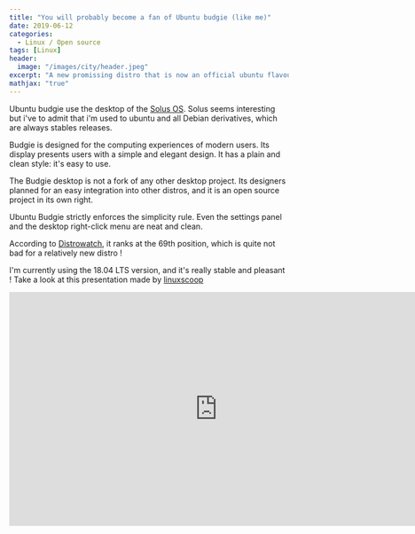 ```yaml
---
title: "You will probably become a fan of Ubuntu budgie (like me)"
date: 2019-06-12
categories:
  - Linux / Open source
tags: [Linux]
header:
  image: "/images/city/header.jpeg"
excerpt: "A new promissing distro that is now an official ubuntu flavour"
mathjax: "true"
---
```


Ubuntu budgie use the desktop of the [Solus OS](https://getsol.us/home/). Solus seems interesting but i've to admit that i'm used to ubuntu and all Debian derivatives, which are always stables releases.

Budgie is designed for the computing experiences of modern users. Its display presents users with a simple and elegant design. It has a plain and clean style: it's easy to use.

The Budgie desktop is not a fork of any other desktop project. Its designers planned for an easy integration into other distros, and it is an open source project in its own right.

Ubuntu Budgie strictly enforces the simplicity rule. Even the settings panel and the desktop right-click menu are neat and clean.

According to [Distrowatch](https://distrowatch.com/), it ranks at the 69th position, which is quite not bad for a relatively new distro !

I'm currently using the 18.04 LTS version, and it's really stable and pleasant ! Take a look at this presentation made by [linuxscoop](https://linuxscoop.com/)



<iframe width="750" height="422" src="https://www.youtube.com/embed/i8jzVl3E6Z4" frameborder="0" allow="accelerometer; autoplay; encrypted-media; gyroscope; picture-in-picture" allowfullscreen></iframe>